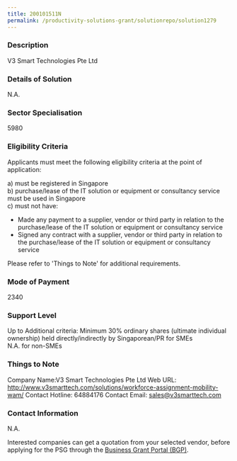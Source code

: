 ```yaml
---
title: 200101511N
permalink: /productivity-solutions-grant/solutionrepo/solution1279
---
```


### Description

V3 Smart Technologies Pte Ltd

### Details of Solution

N.A.

### Sector Specialisation

 5980 

### Eligibility Criteria

Applicants must meet the following eligibility criteria at the point of application:

a) must be registered in Singapore <br>
b) purchase/lease of the IT solution or equipment or consultancy service must be used in Singapore <br>
c) must not have:
- Made any payment to a supplier, vendor or third party in relation to the purchase/lease of the IT solution or equipment or consultancy service
- Signed any contract with a supplier, vendor or third party in relation to the purchase/lease of the IT solution or equipment or consultancy service

Please refer to 'Things to Note' for additional requirements.

### Mode of Payment
2340

### Support Level
Up to Additional criteria: 
 Minimum 30% ordinary shares (ultimate individual ownership) held directly/indirectly by Singaporean/PR for SMEs <br>
N.A. for non-SMEs

### Things to Note
Company Name:V3 Smart Technologies Pte Ltd 
Web URL: http://www.v3smarttech.com/solutions/workforce-assignment-mobility-wam/ 
Contact Hotline: 64884176 
Contact Email: sales@v3smarttech.com 

### Contact Information
N.A.

Interested companies can get a quotation from your selected vendor, before applying for the PSG through the <a target='_blank' rel='noopener' href='https://www.businessgrants.gov.sg/'>Business Grant Portal (BGP)</a>.
